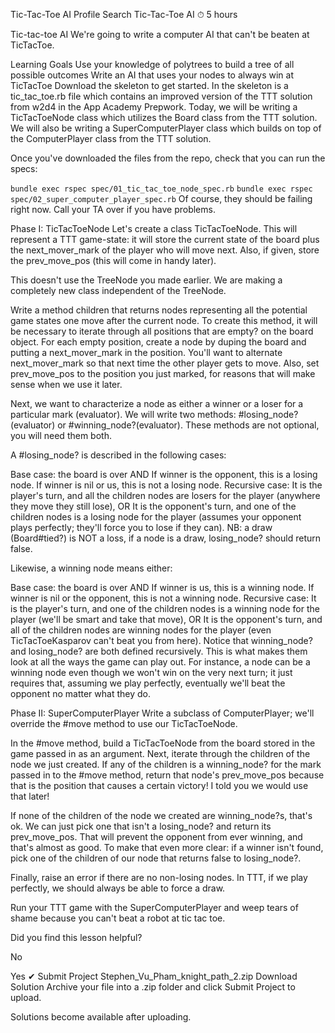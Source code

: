 
Tic-Tac-Toe AI
Profile
Search
Tic-Tac-Toe AI
⏱ 5 hours

Tic-tac-toe AI
We're going to write a computer AI that can't be beaten at TicTacToe.

Learning Goals
Use your knowledge of polytrees to build a tree of all possible outcomes
Write an AI that uses your nodes to always win at TicTacToe
Download the skeleton to get started. In the skeleton is a tic_tac_toe.rb file which contains an improved version of the TTT solution from w2d4 in the App Academy Prepwork. Today, we will be writing a TicTacToeNode class which utilizes the Board class from the TTT solution. We will also be writing a SuperComputerPlayer class which builds on top of the ComputerPlayer class from the TTT solution.

Once you've downloaded the files from the repo, check that you can run the specs:

`bundle exec rspec spec/01_tic_tac_toe_node_spec.rb`
`bundle exec rspec spec/02_super_computer_player_spec.rb`
Of course, they should be failing right now. Call your TA over if you have problems.

Phase I: TicTacToeNode
Let's create a class TicTacToeNode. This will represent a TTT game-state: it will store the current state of the board plus the next_mover_mark of the player who will move next. Also, if given, store the prev_move_pos (this will come in handy later).

This doesn't use the TreeNode you made earlier. We are making a completely new class independent of the TreeNode.

Write a method children that returns nodes representing all the potential game states one move after the current node. To create this method, it will be necessary to iterate through all positions that are empty? on the board object. For each empty position, create a node by duping the board and putting a next_mover_mark in the position. You'll want to alternate next_mover_mark so that next time the other player gets to move. Also, set prev_move_pos to the position you just marked, for reasons that will make sense when we use it later.

Next, we want to characterize a node as either a winner or a loser for a particular mark (evaluator). We will write two methods: #losing_node?(evaluator) or #winning_node?(evaluator). These methods are not optional, you will need them both.

A #losing_node? is described in the following cases:

Base case: the board is over AND
If winner is the opponent, this is a losing node.
If winner is nil or us, this is not a losing node.
Recursive case:
It is the player's turn, and all the children nodes are losers for the player (anywhere they move they still lose), OR
It is the opponent's turn, and one of the children nodes is a losing node for the player (assumes your opponent plays perfectly; they'll force you to lose if they can).
NB: a draw (Board#tied?) is NOT a loss, if a node is a draw, losing_node? should return false.

Likewise, a winning node means either:

Base case: the board is over AND
If winner is us, this is a winning node.
If winner is nil or the opponent, this is not a winning node.
Recursive case:
It is the player's turn, and one of the children nodes is a winning node for the player (we'll be smart and take that move), OR
It is the opponent's turn, and all of the children nodes are winning nodes for the player (even TicTacToeKasparov can't beat you from here).
Notice that winning_node? and losing_node? are both defined recursively. This is what makes them look at all the ways the game can play out. For instance, a node can be a winning node even though we won't win on the very next turn; it just requires that, assuming we play perfectly, eventually we'll beat the opponent no matter what they do.

Phase II: SuperComputerPlayer
Write a subclass of ComputerPlayer; we'll override the #move method to use our TicTacToeNode.

In the #move method, build a TicTacToeNode from the board stored in the game passed in as an argument. Next, iterate through the children of the node we just created. If any of the children is a winning_node? for the mark passed in to the #move method, return that node's prev_move_pos because that is the position that causes a certain victory! I told you we would use that later!

If none of the children of the node we created are winning_node?s, that's ok. We can just pick one that isn't a losing_node? and return its prev_move_pos. That will prevent the opponent from ever winning, and that's almost as good. To make that even more clear: if a winner isn't found, pick one of the children of our node that returns false to losing_node?.

Finally, raise an error if there are no non-losing nodes. In TTT, if we play perfectly, we should always be able to force a draw.

Run your TTT game with the SuperComputerPlayer and weep tears of shame because you can't beat a robot at tic tac toe.

Did you find this lesson helpful?

No

Yes
✔︎ Submit Project
Stephen_Vu_Pham_knight_path_2.zip
Download Solution
Archive your file into a .zip folder and click Submit Project to upload.

Solutions become available after uploading.
